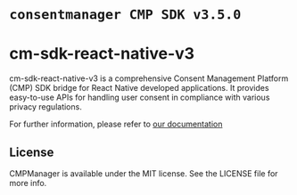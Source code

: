 # ``consentmanager CMP SDK v3.5.0``

# cm-sdk-react-native-v3

cm-sdk-react-native-v3 is a comprehensive Consent Management Platform (CMP) SDK bridge for React Native developed applications. It provides easy-to-use APIs for handling user consent in compliance with various privacy regulations.

For further information, please refer to [our documentation](https://help.consentmanager.net/books/cmp/chapter/integration-into-your-app---v3)
## License

CMPManager is available under the MIT license. See the LICENSE file for more info.
